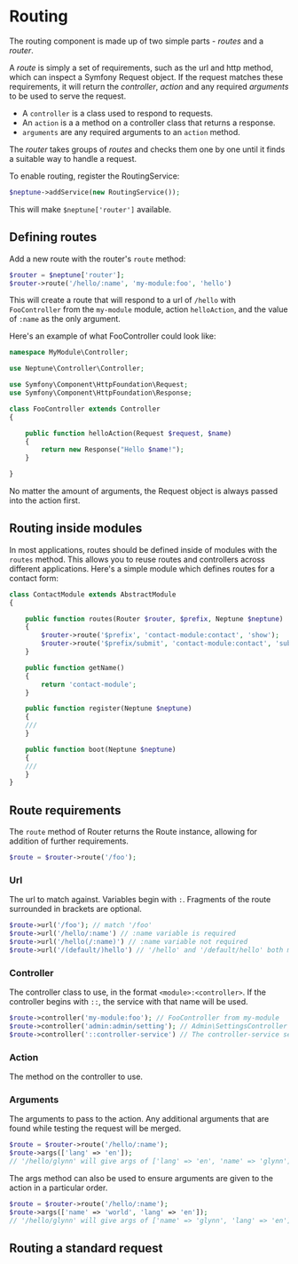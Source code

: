 # Routing

The routing component is made up of two simple parts - *routes* and a
*router*.

A *route* is simply a set of requirements, such as the url and http
method, which can inspect a Symfony Request object. If the request
matches these requirements, it will return the *controller*, *action*
and any required *arguments* to be used to serve the request.

* A `controller` is a class used to respond to requests.
* An `action` is a a method on a controller class that returns a
  response.
* `arguments` are any required arguments to an `action` method.

The *router* takes groups of *routes* and checks them one by one until
it finds a suitable way to handle a request.

To enable routing, register the RoutingService:

```php
$neptune->addService(new RoutingService());
```

This will make `$neptune['router']` available.

## Defining routes

Add a new route with the router's `route` method:

```php
$router = $neptune['router'];
$router->route('/hello/:name', 'my-module:foo', 'hello')
```

This will create a route that will respond to a url of `/hello` with
`FooController` from the `my-module` module, action `helloAction`, and
the value of `:name` as the only argument.

Here's an example of what FooController could look like:

```php
namespace MyModule\Controller;

use Neptune\Controller\Controller;

use Symfony\Component\HttpFoundation\Request;
use Symfony\Component\HttpFoundation\Response;

class FooController extends Controller
{

    public function helloAction(Request $request, $name)
    {
        return new Response("Hello $name!");
    }

}
```

No matter the amount of arguments, the Request object is always passed
into the action first.

## Routing inside modules

In most applications, routes should be defined inside of modules with
the `routes` method. This allows you to reuse routes and controllers
across different applications. Here's a simple module which defines
routes for a contact form:

```php
class ContactModule extends AbstractModule
{

    public function routes(Router $router, $prefix, Neptune $neptune)
    {
        $router->route('$prefix', 'contact-module:contact', 'show');
        $router->route('$prefix/submit', 'contact-module:contact', 'submit');
    }

    public function getName()
    {
        return 'contact-module';
    }

    public function register(Neptune $neptune)
    {
    ///
    }

    public function boot(Neptune $neptune)
    {
    ///
    }
}
```

## Route requirements

The `route` method of Router returns the Route instance, allowing for
addition of further requirements.

```php
$route = $router->route('/foo');
```

### Url

The url to match against. Variables begin with `:`. Fragments of the
route surrounded in brackets are optional.

```php
$route->url('/foo'); // match '/foo'
$route->url('/hello/:name') // :name variable is required
$route->url('/hello(/:name)') // :name variable not required
$route->url('/(default/)hello') // '/hello' and '/default/hello' both match
```

### Controller

The controller class to use, in the format `<module>:<controller>`. If
the controller begins with `::`, the service with that name will be
used.

```php
$route->controller('my-module:foo'); // FooController from my-module
$route->controller('admin:admin/setting'); // Admin\SettingsController from admin
$route->controller('::controller-service') // The controller-service service
```

### Action

The method on the controller to use.

### Arguments

The arguments to pass to the action. Any additional arguments that are
found while testing the request will be merged.

```php
$route = $router->route('/hello/:name');
$route->args(['lang' => 'en']);
// '/hello/glynn' will give args of ['lang' => 'en', 'name' => 'glynn']
```

The args method can also be used to ensure arguments are given to the
action in a particular order.

```php
$route = $router->route('/hello/:name');
$route->args(['name' => 'world', 'lang' => 'en']);
// '/hello/glynn' will give args of ['name' => 'glynn', 'lang' => 'en']
```

## Routing a standard request
